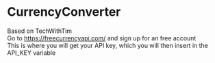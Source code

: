 # CurrencyConverter
Based on TechWithTim  
Go to https://freecurrencyapi.com/ and sign up for an free account  
This is where you will get your API key, which you will then insert in the API_KEY variable  
